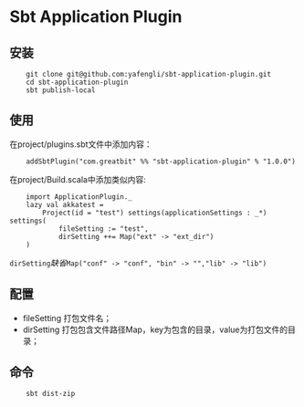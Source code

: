 Sbt Application Plugin
===========


## 安装
        git clone git@github.com:yafengli/sbt-application-plugin.git
        cd sbt-application-plugin
        sbt publish-local


## 使用
在project/plugins.sbt文件中添加内容：

        addSbtPlugin("com.greatbit" %% "sbt-application-plugin" % "1.0.0")
在project/Build.scala中添加类似内容:
        
        import ApplicationPlugin._
    	lazy val akkatest = 
			Project(id = "test") settings(applicationSettings : _*) settings(
        		fileSetting := "test", 
        		dirSetting ++= Map("ext" -> "ext_dir")
    	)
`dirSetting`*缺省*`Map("conf" -> "conf", "bin" -> "","lib" -> "lib")`

## 配置
* fileSetting 打包文件名；
* dirSetting  打包包含文件路径Map，key为包含的目录，value为打包文件的目录；

## 命令
        sbt dist-zip
